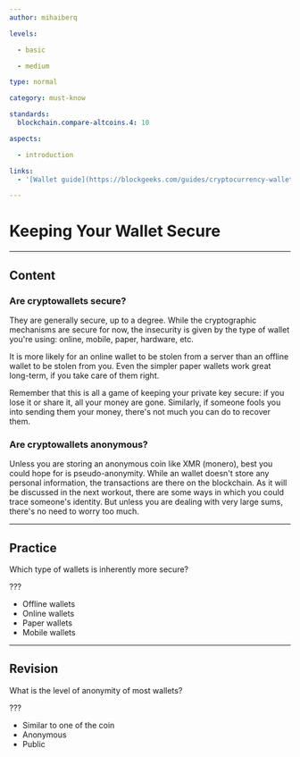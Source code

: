 ```yaml
---
author: mihaiberq

levels:

  - basic

  - medium

type: normal

category: must-know

standards:
  blockchain.compare-altcoins.4: 10

aspects:

  - introduction

links:
  - '[Wallet guide](https://blockgeeks.com/guides/cryptocurrency-wallet-guide/){article}'

---
```

# Keeping Your Wallet Secure

---
## Content

### Are cryptowallets secure?
             	
They are generally secure, up to a degree. While the cryptographic mechanisms are secure for now, the insecurity is given by the type of wallet you're using: online, mobile, paper, hardware, etc.
             	
It is more likely for an online wallet to be stolen from a server than an offline wallet to be stolen from you. Even the simpler paper wallets work great long-term, if you take care of them right.
             	
Remember that this is all a game of keeping your private key secure: if you lose it or share it, all your money are gone. Similarly, if someone fools you into sending them your money, there's not much you can do to recover them.
             	
### Are cryptowallets anonymous?
             	
Unless you are storing an anonymous coin like XMR (monero), best you could hope for is pseudo-anonymity. While an wallet doesn't store any personal information, the transactions are there on the blockchain. As it will be discussed in the next workout, there are some ways in which you could trace someone's identity. But unless you are dealing with very large sums, there's no need to worry too much.

---
## Practice

Which type of wallets is inherently more secure?

???

* Offline wallets
* Online wallets
* Paper wallets
* Mobile wallets

---
## Revision

What is the level of anonymity of most wallets?

???

* Similar to one of the coin
* Anonymous
* Public